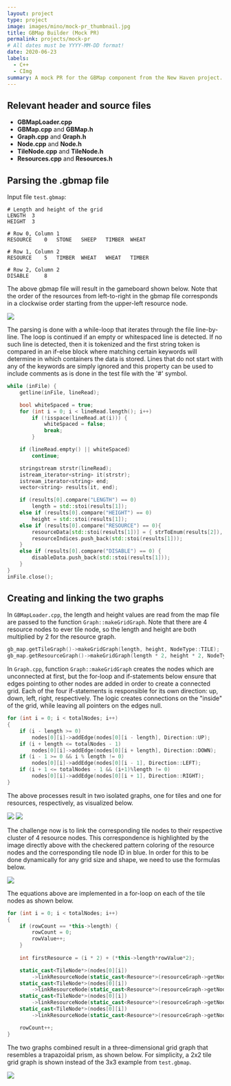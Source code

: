 ```yaml
---
layout: project
type: project
image: images/mino/mock-pr_thumbnail.jpg
title: GBMap Builder (Mock PR)
permalink: projects/mock-pr
# All dates must be YYYY-MM-DD format!
date: 2020-06-23
labels:
  - C++
  - CImg
summary: A mock PR for the GBMap component from the New Haven project. For interview purposes. 
---
```


## Relevant header and source files
* **GBMapLoader.cpp**
* **GBMap.cpp** and **GBMap.h**
* **Graph.cpp** and **Graph.h**
* **Node.cpp** and **Node.h**
* **TileNode.cpp** and **TileNode.h**
* **Resources.cpp** and **Resources.h**

## Parsing the .gbmap file
Input file `test.gbmap`:

```
# Length and height of the grid
LENGTH	3
HEIGHT	3

# Row 0, Column 1
RESOURCE	0	STONE	SHEEP	TIMBER	WHEAT

# Row 1, Column 2
RESOURCE	5	TIMBER	WHEAT	WHEAT	TIMBER

# Row 2, Column 2
DISABLE		8
```

The above gbmap file will result in the gameboard shown below. Note that the order of the resources from left-to-right in the gbmap file corresponds in a clockwise order starting from the upper-left resource node.

<img class="ui medium rounded centered image" src="../images/mino/test_gbmap.png"> 

The parsing is done with a while-loop that iterates through the file line-by-line. The loop is continued if an empty or whitespaced line is detected. If no such line is detected, then it is tokenized and the first string token is compared in an if-else block where matching certain keywords will determine in which containers the data is stored.  Lines that do not start with any of the keywords are simply ignored and this property can be used to include comments as is done in the test file with the '#' symbol.  

```cpp
while (inFile) {
	getline(inFile, lineRead);

	bool whiteSpaced = true;
	for (int i = 0; i < lineRead.length(); i++)
		if (!isspace(lineRead.at(i))) {
			whiteSpaced = false;
			break;
		}

	if (lineRead.empty() || whiteSpaced)
		continue;

	stringstream strstr(lineRead);
	istream_iterator<string> it(strstr);
	istream_iterator<string> end; 
	vector<string> results(it, end);

	if (results[0].compare("LENGTH") == 0) 
		length = std::stoi(results[1]);
	else if (results[0].compare("HEIGHT") == 0) 
		height = std::stoi(results[1]);	
	else if (results[0].compare("RESOURCE") == 0){
		resourceData[std::stoi(results[1])] = { strToEnum(results[2]), strToEnum(results[3]), strToEnum(results[4]), strToEnum(results[5]) };
		resourceIndices.push_back(std::stoi(results[1]));
	}
	else if (results[0].compare("DISABLE") == 0) {
		disableData.push_back(std::stoi(results[1]));
	}
}
inFile.close();
```

## Creating and linking the two graphs

In `GBMapLoader.cpp`, the length and height values are read from the map file are passed to the function `Graph::makeGridGraph`. Note that there are 4 resource nodes to ever tile node, so the length and height are both multiplied by 2 for the resource graph.  

```cpp
gb_map.getTileGraph()->makeGridGraph(length, height, NodeType::TILE);
gb_map.getResourceGraph()->makeGridGraph(length * 2, height * 2, NodeType::RESOURCE);
```

In `Graph.cpp`, function `Graph::makeGridGraph` creates the nodes which are unconnected at first, but the for-loop and if-statements below ensure that edges pointing to other nodes are added in order to create a connected grid. Each of the four if-statements is responsible for its own direction: up, down, left, right, respectively. The logic creates connections on the "inside" of the grid, while leaving all pointers on the edges null.  

```cpp
for (int i = 0; i < totalNodes; i++)
{
	if (i - length >= 0)
		nodes[0][i]->addEdge(nodes[0][i - length], Direction::UP);
	if (i + length <= totalNodes - 1)
		nodes[0][i]->addEdge(nodes[0][i + length], Direction::DOWN);
	if (i - 1 >= 0 && i % length != 0)
		nodes[0][i]->addEdge(nodes[0][i - 1], Direction::LEFT);
	if (i + 1 <= totalNodes - 1 && (i+1)%length != 0)			
		nodes[0][i]->addEdge(nodes[0][i + 1], Direction::RIGHT);
}
```

The above processes result in two isolated graphs, one for tiles and one for resources, respectively, as visualized below. 

<img class="ui large rounded centered image" src="../images/mino/tile_nodes.png">  

<img class="ui large rounded centered image" src="../images/mino/resource_nodes.png"> 

The challenge now is to link the corresponding tile nodes to their respective cluster of 4 resource nodes. This correspondence is highlighted by the image directly above with the checkered pattern coloring of the resource nodes and the corresponding tile node ID in blue. In order for this to be done dynamically for any grid size and shape, we need to use the formulas below.  

<img class="ui large rounded centered image" src="../images/mino/equation.png">  

The equations above are implemented in a for-loop on each of the tile nodes as shown below.  

```cpp
for (int i = 0; i < totalNodes; i++)
{
	if (rowCount == *this->length) {
		rowCount = 0; 
		rowValue++;
	}
 
	int firstResource = (i * 2) + (*this->length*rowValue*2);

	static_cast<TileNode*>(nodes[0][i])
		->linkResourceNode(static_cast<Resource*>(resourceGraph->getNode(firstResource)), 0);
	static_cast<TileNode*>(nodes[0][i])
		->linkResourceNode(static_cast<Resource*>(resourceGraph->getNode(firstResource + 1)), 1);
	static_cast<TileNode*>(nodes[0][i])
		->linkResourceNode(static_cast<Resource*>(resourceGraph->getNode(firstResource + *this->length * 2)), 2);
	static_cast<TileNode*>(nodes[0][i])
		->linkResourceNode(static_cast<Resource*>(resourceGraph->getNode(firstResource + *this->length * 2 + 1)), 3);

	rowCount++; 
}
```

The two graphs combined result in a three-dimensional grid graph that resembles a trapazoidal prism, as shown below. For simplicity, a 2x2 tile grid graph is shown instead of the 3x3 example from `test.gbmap`.  

<img class="ui fluid rounded centered image" src="../images/mino/2x2_grid_visual.png">
